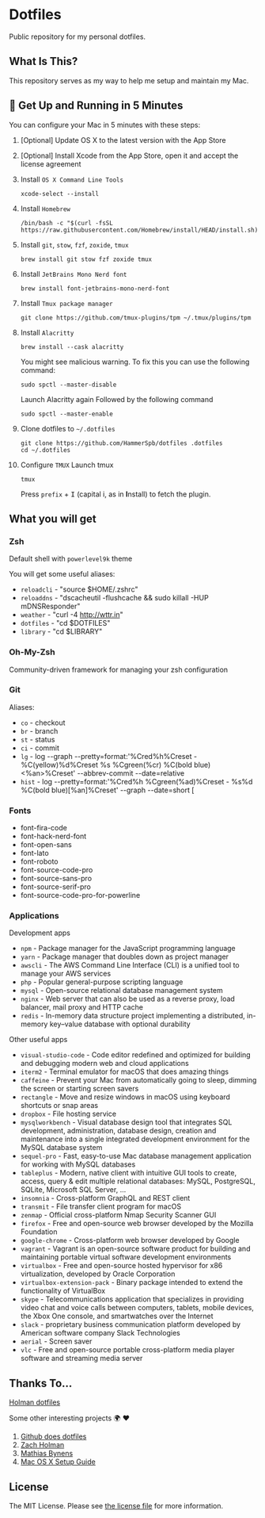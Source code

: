 # Dotfiles

Public repository for my personal dotfiles.

## What Is This?

This repository serves as my way to help me setup and maintain my Mac.

## 🚀 Get Up and Running in 5 Minutes

You can configure your Mac in 5 minutes with these steps:

1. [Optional] Update OS X to the latest version with the App Store

2. [Optional] Install Xcode from the App Store, open it and accept the license agreement

3. Install `OS X Command Line Tools`

   ```
   xcode-select --install
   ```

4. Install `Homebrew`

   ```
   /bin/bash -c "$(curl -fsSL https://raw.githubusercontent.com/Homebrew/install/HEAD/install.sh)"
   ```

5. Install `git`, `stow`, `fzf`, `zoxide`, `tmux`

   ```
   brew install git stow fzf zoxide tmux
   ```

6. Install `JetBrains Mono Nerd font`

   ```
   brew install font-jetbrains-mono-nerd-font
   ```

7. Install `Tmux package manager`

   ```
   git clone https://github.com/tmux-plugins/tpm ~/.tmux/plugins/tpm
   ```

8. Install `Alacritty`

   ```
   brew install --cask alacritty
   ```

   You might see malicious warning.
   To fix this you can use the following command:

   ```
   sudo spctl --master-disable
   ```

   Launch Alacritty again
   Followed by the following command

   ```
   sudo spctl --master-enable
   ```

9. Clone dotfiles to `~/.dotfiles`

   ```
   git clone https://github.com/HammerSpb/dotfiles .dotfiles
   cd ~/.dotfiles
   ```

10. Configure `TMUX`
    Launch tmux
    ```
    tmux
    ```
    Press `prefix` + <kbd>I</kbd> (capital i, as in **I**nstall) to fetch the plugin.

## What you will get

### Zsh

Default shell with `powerlevel9k` theme

You will get some useful aliases:

- `reloadcli` - "source $HOME/.zshrc"
- `reloaddns` - "dscacheutil -flushcache && sudo killall -HUP mDNSResponder"
- `weather` - "curl -4 http://wttr.in"
- `dotfiles` - "cd $DOTFILES"
- `library` - "cd $LIBRARY"

### Oh-My-Zsh

Community-driven framework for managing your zsh configuration

### Git

Aliases:

- `co` - checkout
- `br` - branch
- `st` - status
- `ci` - commit
- `lg` - log --graph --pretty=format:'%Cred%h%Creset -%C(yellow)%d%Creset %s %Cgreen(%cr) %C(bold blue)<%an>%Creset' --abbrev-commit --date=relative
- `hist` - log --pretty=format:'%Cred%h %Cgreen(%ad)%Creset - %s%d %C(bold blue)[%an]%Creset' --graph --date=short
  [

### Fonts

- font-fira-code
- font-hack-nerd-font
- font-open-sans
- font-lato
- font-roboto
- font-source-code-pro
- font-source-sans-pro
- font-source-serif-pro
- font-source-code-pro-for-powerline

### Applications

Development apps

- `npm` - Package manager for the JavaScript programming language
- `yarn` - Package manager that doubles down as project manager
- `awscli` - The AWS Command Line Interface (CLI) is a unified tool to manage your AWS services
- `php` - Popular general-purpose scripting language
- `mysql` - Open-source relational database management system
- `nginx` - Web server that can also be used as a reverse proxy, load balancer, mail proxy and HTTP cache
- `redis` - In-memory data structure project implementing a distributed, in-memory key–value database with optional durability

Other useful apps

- `visual-studio-code` - Code editor redefined and optimized for building and debugging modern web and cloud applications
- `iterm2` - Terminal emulator for macOS that does amazing things
- `caffeine` - Prevent your Mac from automatically going to sleep, dimming the screen or starting screen savers
- `rectangle` - Move and resize windows in macOS using keyboard shortcuts or snap areas
- `dropbox` - File hosting service
- `mysqlworkbench` - Visual database design tool that integrates SQL development, administration, database design, creation and maintenance into a single integrated development environment for the MySQL database system
- `sequel-pro` - Fast, easy-to-use Mac database management application for working with MySQL databases
- `tableplus` - Modern, native client with intuitive GUI tools to create, access, query & edit multiple relational databases: MySQL, PostgreSQL, SQLite, Microsoft SQL Server, ...
- `insomnia` - Cross-platform GraphQL and REST client
- `transmit` - File transfer client program for macOS
- `zenmap` - Official cross-platform Nmap Security Scanner GUI
- `firefox` - Free and open-source web browser developed by the Mozilla Foundation
- `google-chrome` - Cross-platform web browser developed by Google
- `vagrant` - Vagrant is an open-source software product for building and maintaining portable virtual software development environments
- `virtualbox` - Free and open-source hosted hypervisor for x86 virtualization, developed by Oracle Corporation
- `virtualbox-extension-pack` - Binary package intended to extend the functionality of VirtualBox
- `skype` - Telecommunications application that specializes in providing video chat and voice calls between computers, tablets, mobile devices, the Xbox One console, and smartwatches over the Internet
- `slack` - proprietary business communication platform developed by American software company Slack Technologies
- `aerial` - Screen saver
- `vlc` - Free and open-source portable cross-platform media player software and streaming media server

## Thanks To...

[Holman dotfiles](https://github.com/holman/dotfiles)

Some other interesting projects :earth_africa: :heart:

1. [Github does dotfiles](https://dotfiles.github.io/)
2. [Zach Holman](https://github.com/holman/dotfiles)
3. [Mathias Bynens](https://github.com/mathiasbynens/dotfiles)
4. [Mac OS X Setup Guide](http://sourabhbajaj.com/mac-setup/)

## License

The MIT License. Please see [the license file](license.md) for more information.

